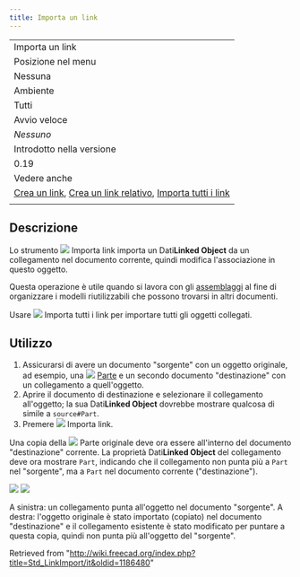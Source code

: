 ```yaml
---
title: Importa un link
---
```

|  |
| --- |
| Importa un link |
| Posizione nel menu |
| Nessuna |
| Ambiente |
| Tutti |
| Avvio veloce |
| *Nessuno* |
| Introdotto nella versione |
| 0.19 |
| Vedere anche |
| [Crea un link](/Std_LinkMake/it "Std LinkMake/it"), [Crea un link relativo](/Std_LinkMakeRelative/it "Std LinkMakeRelative/it"), [Importa tutti i link](/Std_LinkImportAll/it "Std LinkImportAll/it") |
|  |

## Descrizione

Lo strumento ![](/images/Std_LinkImport.svg) Importa link importa un Dati**Linked Object** da un collegamento nel documento corrente, quindi modifica l'associazione in questo oggetto.

Questa operazione è utile quando si lavora con gli [assemblaggi](/Assembly/it "Assembly/it") al fine di organizzare i modelli riutilizzabili che possono trovarsi in altri documenti.

Usare ![](/images/Std_LinkImportAll.svg) Importa tutti i link per importare tutti gli oggetti collegati.

## Utilizzo

1. Assicurarsi di avere un documento "sorgente" con un oggetto originale, ad esempio, una ![](/images/Std_Part.svg) [Parte](/Std_Part/it "Std Part/it") e un secondo documento "destinazione" con un collegamento a quell'oggetto.
2. Aprire il documento di destinazione e selezionare il collegamento all'oggetto; la sua Dati**Linked Object** dovrebbe mostrare qualcosa di simile a `source#Part`.
3. Premere ![](/images/Std_LinkImport.svg) Importa link.

Una copia della ![](/images/Std_Part.svg) Parte originale deve ora essere all'interno del documento "destinazione" corrente. La proprietà Dati**Linked Object** del collegamento deve ora mostrare `Part`, indicando che il collegamento non punta più a `Part` nel "sorgente", ma a `Part` nel documento corrente ("destinazione").

![](/images/Std_Link_tree_import_1_example.png) ![](/images/Std_Link_tree_import_2_example.png)

A sinistra: un collegamento punta all'oggetto nel documento "sorgente". A destra: l'oggetto originale è stato importato (copiato) nel documento "destinazione" e il collegamento esistente è stato modificato per puntare a questa copia, quindi non punta più all'oggetto del "sorgente".

Retrieved from "<http://wiki.freecad.org/index.php?title=Std_LinkImport/it&oldid=1186480>"